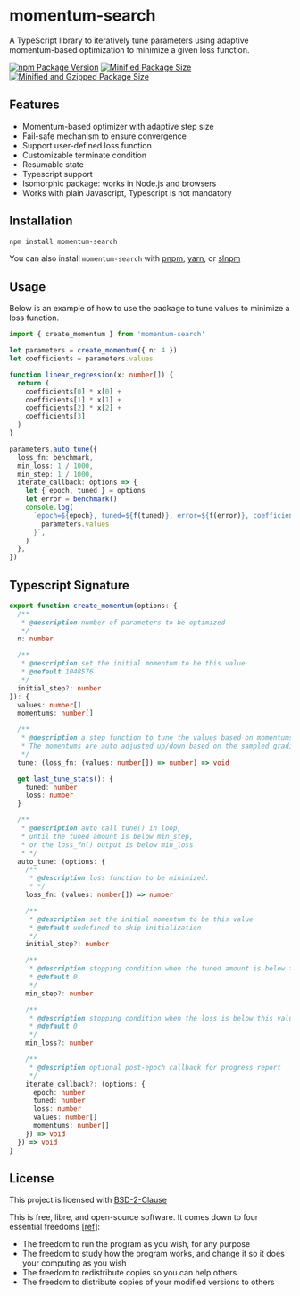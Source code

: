# momentum-search

A TypeScript library to iteratively tune parameters using adaptive momentum-based optimization to minimize a given loss function.

[![npm Package Version](https://img.shields.io/npm/v/momentum-search)](https://www.npmjs.com/package/momentum-search)
[![Minified Package Size](https://img.shields.io/bundlephobia/min/momentum-search)](https://bundlephobia.com/package/momentum-search)
[![Minified and Gzipped Package Size](https://img.shields.io/bundlephobia/minzip/momentum-search)](https://bundlephobia.com/package/momentum-search)

## Features

- Momentum-based optimizer with adaptive step size
- Fail-safe mechanism to ensure convergence
- Support user-defined loss function
- Customizable terminate condition
- Resumable state
- Typescript support
- Isomorphic package: works in Node.js and browsers
- Works with plain Javascript, Typescript is not mandatory

## Installation

```bash
npm install momentum-search
```

You can also install `momentum-search` with [pnpm](https://pnpm.io/), [yarn](https://yarnpkg.com/), or [slnpm](https://github.com/beenotung/slnpm)

## Usage

Below is an example of how to use the package to tune values to minimize a loss function.

```typescript
import { create_momentum } from 'momentum-search'

let parameters = create_momentum({ n: 4 })
let coefficients = parameters.values

function linear_regression(x: number[]) {
  return (
    coefficients[0] * x[0] +
    coefficients[1] * x[1] +
    coefficients[2] * x[2] +
    coefficients[3]
  )
}

parameters.auto_tune({
  loss_fn: benchmark,
  min_loss: 1 / 1000,
  min_step: 1 / 1000,
  iterate_callback: options => {
    let { epoch, tuned } = options
    let error = benchmark()
    console.log(
      `epoch=${epoch}, tuned=${f(tuned)}, error=${f(error)}, coefficients=${
        parameters.values
      }`,
    )
  },
})
```

## Typescript Signature

```typescript
export function create_momentum(options: {
  /**
   * @description number of parameters to be optimized
   */
  n: number

  /**
   * @description set the initial momentum to be this value
   * @default 1048576
   */
  initial_step?: number
}): {
  values: number[]
  momentums: number[]

  /**
   * @description a step function to tune the values based on momentums.
   * The momentums are auto adjusted up/down based on the sampled gradient.
   */
  tune: (loss_fn: (values: number[]) => number) => void

  get last_tune_stats(): {
    tuned: number
    loss: number
  }

  /**
   * @description auto call tune() in loop,
   * until the tuned amount is below min_step,
   * or the loss_fn() output is below min_loss
   * */
  auto_tune: (options: {
    /**
     * @description loss function to be minimized.
     * */
    loss_fn: (values: number[]) => number

    /**
     * @description set the initial momentum to be this value
     * @default undefined to skip initialization
     */
    initial_step?: number

    /**
     * @description stopping condition when the tuned amount is below this value
     * @default 0
     */
    min_step?: number

    /**
     * @description stopping condition when the loss is below this value
     * @default 0
     */
    min_loss?: number

    /**
     * @description optional post-epoch callback for progress report
     */
    iterate_callback?: (options: {
      epoch: number
      tuned: number
      loss: number
      values: number[]
      momentums: number[]
    }) => void
  }) => void
}
```

## License

This project is licensed with [BSD-2-Clause](./LICENSE)

This is free, libre, and open-source software. It comes down to four essential freedoms [[ref]](https://seirdy.one/2021/01/27/whatsapp-and-the-domestication-of-users.html#fnref:2):

- The freedom to run the program as you wish, for any purpose
- The freedom to study how the program works, and change it so it does your computing as you wish
- The freedom to redistribute copies so you can help others
- The freedom to distribute copies of your modified versions to others
